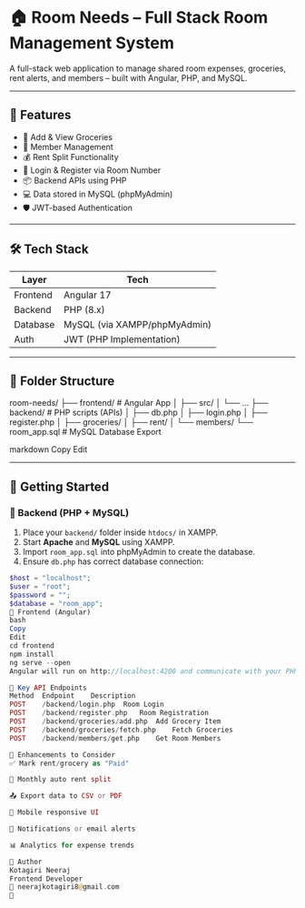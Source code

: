 # 🏠 Room Needs – Full Stack Room Management System

A full-stack web application to manage shared room expenses, groceries, rent alerts, and members – built with Angular, PHP, and MySQL.

---

## 🔧 Features

- 🧾 Add & View Groceries
- 👥 Member Management
- 💰 Rent Split Functionality
- 🔐 Login & Register via Room Number
- 📦 Backend APIs using PHP
- 💻 Data stored in MySQL (phpMyAdmin)
- 🛡️ JWT-based Authentication

---

## 🛠️ Tech Stack

| Layer     | Tech       |
|-----------|------------|
| Frontend  | Angular 17 |
| Backend   | PHP (8.x)  |
| Database  | MySQL (via XAMPP/phpMyAdmin) |
| Auth      | JWT (PHP Implementation)     |

---

## 📁 Folder Structure

room-needs/
├── frontend/ # Angular App
│ ├── src/
│ └── ...
├── backend/ # PHP scripts (APIs)
│ ├── db.php
│ ├── login.php
│ ├── register.php
│ ├── groceries/
│ ├── rent/
│ └── members/
└── room_app.sql # MySQL Database Export

markdown
Copy
Edit

---

## 🚀 Getting Started

### 🔹 Backend (PHP + MySQL)

1. Place your `backend/` folder inside `htdocs/` in XAMPP.
2. Start **Apache** and **MySQL** using XAMPP.
3. Import `room_app.sql` into phpMyAdmin to create the database.
4. Ensure `db.php` has correct database connection:

```php
$host = "localhost";
$user = "root";
$password = "";
$database = "room_app";
🔹 Frontend (Angular)
bash
Copy
Edit
cd frontend
npm install
ng serve --open
Angular will run on http://localhost:4200 and communicate with your PHP backend (e.g., http://localhost/backend/login.php)

🔌 Key API Endpoints
Method	Endpoint	Description
POST	/backend/login.php	Room Login
POST	/backend/register.php	Room Registration
POST	/backend/groceries/add.php	Add Grocery Item
POST	/backend/groceries/fetch.php	Fetch Groceries
POST	/backend/members/get.php	Get Room Members

📌 Enhancements to Consider
✅ Mark rent/grocery as "Paid"

📅 Monthly auto rent split

📤 Export data to CSV or PDF

📲 Mobile responsive UI

📨 Notifications or email alerts

📊 Analytics for expense trends

🧑 Author
Kotagiri Neeraj
Frontend Developer
📧 neerajkotagiri8@gmail.com
🔗 


